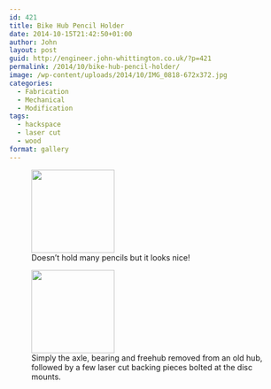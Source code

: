```yaml
---
id: 421
title: Bike Hub Pencil Holder
date: 2014-10-15T21:42:50+01:00
author: John
layout: post
guid: http://engineer.john-whittington.co.uk/?p=421
permalink: /2014/10/bike-hub-pencil-holder/
image: /wp-content/uploads/2014/10/IMG_0818-672x372.jpg
categories:
  - Fabrication
  - Mechanical
  - Modification
tags:
  - hackspace
  - laser cut
  - wood
format: gallery
---
```

<div id='gallery-7' class='gallery galleryid-421 gallery-columns-3 gallery-size-thumbnail'>
  <figure class='gallery-item'> 
  
  <div class='gallery-icon portrait'>
    <a href='http://localhost/2014/10/bike-hub-pencil-holder/img_0818/'><img width="150" height="150" src="/assets/img/uploads/2014/10/IMG_0818-150x150.jpg" class="attachment-thumbnail size-thumbnail" alt="" loading="lazy" aria-describedby="gallery-7-422" /></a>
  </div><figcaption class='wp-caption-text gallery-caption' id='gallery-7-422'> Doesn&#8217;t hold many pencils but it looks nice! </figcaption></figure><figure class='gallery-item'> 
  
  <div class='gallery-icon landscape'>
    <a href='http://localhost/2014/10/bike-hub-pencil-holder/img_0819/'><img width="150" height="150" src="/assets/img/uploads/2014/10/IMG_0819-150x150.jpg" class="attachment-thumbnail size-thumbnail" alt="" loading="lazy" aria-describedby="gallery-7-423" /></a>
  </div><figcaption class='wp-caption-text gallery-caption' id='gallery-7-423'> Simply the axle, bearing and freehub removed from an old hub, followed by a few laser cut backing pieces bolted at the disc mounts. </figcaption></figure>
</div>